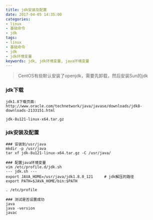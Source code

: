 ```yaml
---
title: jdk安装及配置
date: 2017-04-05 14:35:00
categories:
- linux
- 基础命令
- jdk
tags:
- linux
- 基础命令
- jdk
- jdk环境变量
keywords: jdk, jdk环境变量, java环境变量
---
```

> CentOS有些默认安装了openjdk，需要先卸载，然后安装Sun的jdk

<!-- more -->

### jdk下载
<pre><code class="language-bash line-numbers">jdk1.8下载页面:     http://www.oracle.com/technetwork/java/javase/downloads/jdk8-downloads-2133151.html

jdk-8u121-linux-x64.tar.gz
</code></pre>

### jdk安装及配置
<pre><code class="language-bash line-numbers">### 安装到/usr/java
mkdir -p /usr/java
tar xf jdk-8u121-linux-x64.tar.gz -C /usr/java/

### 配置java环境变量
vim /etc/profile.d/jdk.sh
--- jdk.sh ---
export JAVA_HOME=/usr/java/jdk1.8.0_121     # jdk解压的路径
export PATH=$JAVA_HOME/bin:$PATH

. /etc/profile

### 测试是否设置成功
java
java -version
javac
</code></pre>
